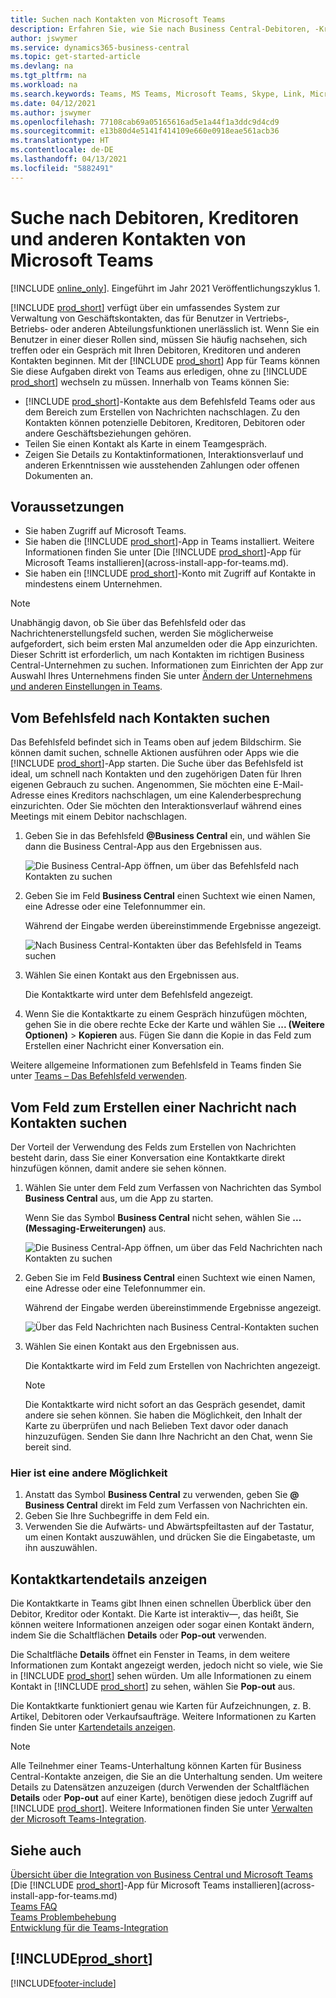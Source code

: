 ```yaml
---
title: Suchen nach Kontakten von Microsoft Teams
description: Erfahren Sie, wie Sie nach Business Central-Debitoren, ‑Kreditoren und anderen Kontakten von Microsoft Teams suchen.
author: jswymer
ms.service: dynamics365-business-central
ms.topic: get-started-article
ms.devlang: na
ms.tgt_pltfrm: na
ms.workload: na
ms.search.keywords: Teams, MS Teams, Microsoft Teams, Skype, Link, Microsoft 365, contacts, search, messaging extensions
ms.date: 04/12/2021
ms.author: jswymer
ms.openlocfilehash: 77108cab69a05165616ad5e1a44f1a3ddc9d4cd9
ms.sourcegitcommit: e13b80d4e5141f414109e660e0918eae561acb36
ms.translationtype: HT
ms.contentlocale: de-DE
ms.lasthandoff: 04/13/2021
ms.locfileid: "5882491"
---
```

# <a name="searching-for-customers-vendors-and-other-contacts-from-microsoft-teams"></a>Suche nach Debitoren, Kreditoren und anderen Kontakten von Microsoft Teams

[!INCLUDE [online_only](includes/online_only.md)]. Eingeführt im Jahr 2021 Veröffentlichungszyklus 1.

[!INCLUDE [prod_short](includes/prod_short.md)] verfügt über ein umfassendes System zur Verwaltung von Geschäftskontakten, das für Benutzer in Vertriebs‑, Betriebs‑ oder anderen Abteilungsfunktionen unerlässlich ist. Wenn Sie ein Benutzer in einer dieser Rollen sind, müssen Sie häufig nachsehen, sich treffen oder ein Gespräch mit Ihren Debitoren, Kreditoren und anderen Kontakten beginnen. Mit der [!INCLUDE [prod_short](includes/prod_short.md)] App für Teams können Sie diese Aufgaben direkt von Teams aus erledigen, ohne zu [!INCLUDE [prod_short](includes/prod_short.md)] wechseln zu müssen. Innerhalb von Teams können Sie:

- [!INCLUDE [prod_short](includes/prod_short.md)]-Kontakte aus dem Befehlsfeld Teams oder aus dem Bereich zum Erstellen von Nachrichten nachschlagen. Zu den Kontakten können potenzielle Debitoren, Kreditoren, Debitoren oder andere Geschäftsbeziehungen gehören.
- Teilen Sie einen Kontakt als Karte in einem Teamgespräch.
- Zeigen Sie Details zu Kontaktinformationen, Interaktionsverlauf und anderen Erkenntnissen wie ausstehenden Zahlungen oder offenen Dokumenten an.

## <a name="prerequisites"></a>Voraussetzungen

- Sie haben Zugriff auf Microsoft Teams.
- Sie haben die [!INCLUDE [prod_short](includes/prod_short.md)]-App in Teams installiert. Weitere Informationen finden Sie unter [Die [!INCLUDE [prod_short](includes/prod_short.md)]-App für Microsoft Teams installieren](across-install-app-for-teams.md).
- Sie haben ein [!INCLUDE [prod_short](includes/prod_short.md)]-Konto mit Zugriff auf Kontakte in mindestens einem Unternehmen.

> [!NOTE]
> Unabhängig davon, ob Sie über das Befehlsfeld oder das Nachrichtenerstellungsfeld suchen, werden Sie möglicherweise aufgefordert, sich beim ersten Mal anzumelden oder die App einzurichten. Dieser Schritt ist erforderlich, um nach Kontakten im richtigen Business Central-Unternehmen zu suchen. Informationen zum Einrichten der App zur Auswahl Ihres Unternehmens finden Sie unter [Ändern der Unternehmens und anderen Einstellungen in Teams](across-teams-settings.md).

## <a name="look-up-contacts-from-the-command-box"></a>Vom Befehlsfeld nach Kontakten suchen

Das Befehlsfeld befindet sich in Teams oben auf jedem Bildschirm. Sie können damit suchen, schnelle Aktionen ausführen oder Apps wie die [!INCLUDE [prod_short](includes/prod_short.md)]-App starten. Die Suche über das Befehlsfeld ist ideal, um schnell nach Kontakten und den zugehörigen Daten für Ihren eigenen Gebrauch zu suchen. Angenommen, Sie möchten eine E-Mail-Adresse eines Kreditors nachschlagen, um eine Kalenderbesprechung einzurichten. Oder Sie möchten den Interaktionsverlauf während eines Meetings mit einem Debitor nachschlagen.

1. Geben Sie in das Befehlsfeld **@Business Central** ein, und wählen Sie dann die Business Central-App aus den Ergebnissen aus.

    ![Die Business Central-App öffnen, um über das Befehlsfeld nach Kontakten zu suchen](media/teams-contacts-command-1.png)

2. Geben Sie im Feld **Business Central** einen Suchtext wie einen Namen, eine Adresse oder eine Telefonnummer ein.

    Während der Eingabe werden übereinstimmende Ergebnisse angezeigt.

    ![Nach Business Central-Kontakten über das Befehlsfeld in Teams suchen](media/teams-contacts-command-2.png)
3. Wählen Sie einen Kontakt aus den Ergebnissen aus.

    Die Kontaktkarte wird unter dem Befehlsfeld angezeigt.

4. Wenn Sie die Kontaktkarte zu einem Gespräch hinzufügen möchten, gehen Sie in die obere rechte Ecke der Karte und wählen Sie **... (Weitere Optionen)** > **Kopieren** aus. Fügen Sie dann die Kopie in das Feld zum Erstellen einer Nachricht einer Konversation ein.  

Weitere allgemeine Informationen zum Befehlsfeld in Teams finden Sie unter [Teams – Das Befehlsfeld verwenden](https://support.microsoft.com/en-us/office/use-the-command-box-13c4e429-7324-4886-b377-5dbed539193b).

## <a name="look-up-contacts-from-the-message-compose-box"></a>Vom Feld zum Erstellen einer Nachricht nach Kontakten suchen

Der Vorteil der Verwendung des Felds zum Erstellen von Nachrichten besteht darin, dass Sie einer Konversation eine Kontaktkarte direkt hinzufügen können, damit andere sie sehen können.

1. Wählen Sie unter dem Feld zum Verfassen von Nachrichten das Symbol **Business Central** aus, um die App zu starten.

    Wenn Sie das Symbol **Business Central** nicht sehen, wählen Sie **... (Messaging-Erweiterungen)** aus.

    ![Die Business Central-App öffnen, um über das Feld Nachrichten nach Kontakten zu suchen](media/teams-contacts-message-box.png)

2. Geben Sie im Feld **Business Central** einen Suchtext wie einen Namen, eine Adresse oder eine Telefonnummer ein.

    Während der Eingabe werden übereinstimmende Ergebnisse angezeigt.

    ![Über das Feld Nachrichten nach Business Central-Kontakten suchen](media/teams-contacts-5.png)
3. Wählen Sie einen Kontakt aus den Ergebnissen aus.

    Die Kontaktkarte wird im Feld zum Erstellen von Nachrichten angezeigt.

    > [!NOTE]
    > Die Kontaktkarte wird nicht sofort an das Gespräch gesendet, damit andere sie sehen können. Sie haben die Möglichkeit, den Inhalt der Karte zu überprüfen und nach Belieben Text davor oder danach hinzuzufügen. Senden Sie dann Ihre Nachricht an den Chat, wenn Sie bereit sind.

### <a name="heres-another-way"></a>Hier ist eine andere Möglichkeit

1. Anstatt das Symbol **Business Central** zu verwenden, geben Sie **@ Business Central** direkt im Feld zum Verfassen von Nachrichten ein.
2. Geben Sie Ihre Suchbegriffe in dem Feld ein.
3. Verwenden Sie die Aufwärts‑ und Abwärtspfeiltasten auf der Tastatur, um einen Kontakt auszuwählen, und drücken Sie die Eingabetaste, um ihn auszuwählen.

## <a name="viewing-contact-card-details"></a>Kontaktkartendetails anzeigen

Die Kontaktkarte in Teams gibt Ihnen einen schnellen Überblick über den Debitor, Kreditor oder Kontakt. Die Karte ist interaktiv&mdash;, das heißt, Sie können weitere Informationen anzeigen oder sogar einen Kontakt ändern, indem Sie die Schaltflächen **Details** oder **Pop-out** verwenden.

Die Schaltfläche **Details** öffnet ein Fenster in Teams, in dem weitere Informationen zum Kontakt angezeigt werden, jedoch nicht so viele, wie Sie in [!INCLUDE [prod_short](includes/prod_short.md)] sehen würden. Um alle Informationen zu einem Kontakt in [!INCLUDE [prod_short](includes/prod_short.md)] zu sehen, wählen Sie **Pop-out** aus.

Die Kontaktkarte funktioniert genau wie Karten für Aufzeichnungen, z. B. Artikel, Debitoren oder Verkaufsaufträge. Weitere Informationen zu Karten finden Sie unter [Kartendetails anzeigen](across-working-with-teams.md#view-card-details).

> [!NOTE]
> Alle Teilnehmer einer Teams-Unterhaltung können Karten für Business Central-Kontakte anzeigen, die Sie an die Unterhaltung senden. Um weitere Details zu Datensätzen anzuzeigen (durch Verwenden der Schaltflächen **Details** oder **Pop-out** auf einer Karte), benötigen diese jedoch Zugriff auf [!INCLUDE [prod_short](includes/prod_short.md)]. Weitere Informationen finden Sie unter [Verwalten der Microsoft Teams-Integration](admin-teams-integration.md#minimum-requirements-1).

## <a name="see-also"></a>Siehe auch

[Übersicht über die Integration von Business Central und Microsoft Teams](across-teams-overview.md)  
[Die [!INCLUDE [prod_short](includes/prod_short.md)]-App für Microsoft Teams installieren](across-install-app-for-teams.md)  
[Teams FAQ](teams-faq.md)  
[Teams Problembehebung](admin-teams-troubleshooting.md)  
[Entwicklung für die Teams-Integration](/dynamics365/business-central/dev-itpro/developer/devenv-develop-for-teams)  

## [!INCLUDE[prod_short](includes/free_trial_md.md)]  


[!INCLUDE[footer-include](includes/footer-banner.md)]
